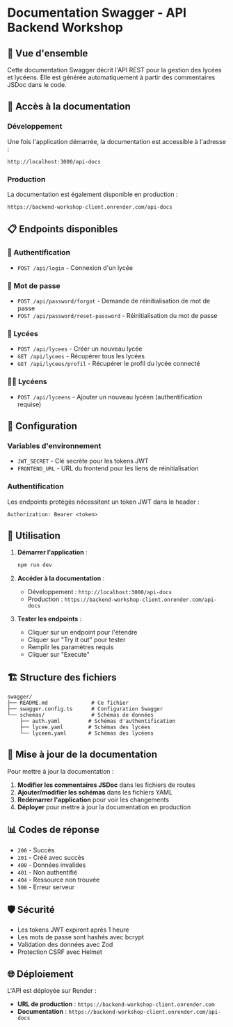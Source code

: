 # Documentation Swagger - API Backend Workshop

## 📖 Vue d'ensemble

Cette documentation Swagger décrit l'API REST pour la gestion des lycées et lycéens. Elle est générée automatiquement à partir des commentaires JSDoc dans le code.

## 🚀 Accès à la documentation

### Développement
Une fois l'application démarrée, la documentation est accessible à l'adresse :
```
http://localhost:3000/api-docs
```

### Production
La documentation est également disponible en production :
```
https://backend-workshop-client.onrender.com/api-docs
```

## 📋 Endpoints disponibles

### 🔐 Authentification
- `POST /api/login` - Connexion d'un lycée

### 🔑 Mot de passe
- `POST /api/password/forgot` - Demande de réinitialisation de mot de passe
- `POST /api/password/reset-password` - Réinitialisation du mot de passe

### 🏫 Lycées
- `POST /api/lycees` - Créer un nouveau lycée
- `GET /api/lycees` - Récupérer tous les lycées
- `GET /api/lycees/profil` - Récupérer le profil du lycée connecté

### 👨‍🎓 Lycéens
- `POST /api/lyceens` - Ajouter un nouveau lycéen (authentification requise)

## 🔧 Configuration

### Variables d'environnement
- `JWT_SECRET` - Clé secrète pour les tokens JWT
- `FRONTEND_URL` - URL du frontend pour les liens de réinitialisation

### Authentification
Les endpoints protégés nécessitent un token JWT dans le header :
```
Authorization: Bearer <token>
```

## 📝 Utilisation

1. **Démarrer l'application** :
   ```bash
   npm run dev
   ```

2. **Accéder à la documentation** :
   - Développement : `http://localhost:3000/api-docs`
   - Production : `https://backend-workshop-client.onrender.com/api-docs`

3. **Tester les endpoints** :
   - Cliquer sur un endpoint pour l'étendre
   - Cliquer sur "Try it out" pour tester
   - Remplir les paramètres requis
   - Cliquer sur "Execute"

## 🏗️ Structure des fichiers

```
swagger/
├── README.md              # Ce fichier
├── swagger.config.ts      # Configuration Swagger
└── schemas/               # Schémas de données
    ├── auth.yaml         # Schémas d'authentification
    ├── lycee.yaml        # Schémas des lycées
    └── lyceen.yaml       # Schémas des lycéens
```

## 🔄 Mise à jour de la documentation

Pour mettre à jour la documentation :

1. **Modifier les commentaires JSDoc** dans les fichiers de routes
2. **Ajouter/modifier les schémas** dans les fichiers YAML
3. **Redémarrer l'application** pour voir les changements
4. **Déployer** pour mettre à jour la documentation en production

## 📊 Codes de réponse

- `200` - Succès
- `201` - Créé avec succès
- `400` - Données invalides
- `401` - Non authentifié
- `404` - Ressource non trouvée
- `500` - Erreur serveur

## 🛡️ Sécurité

- Les tokens JWT expirent après 1 heure
- Les mots de passe sont hashés avec bcrypt
- Validation des données avec Zod
- Protection CSRF avec Helmet

## 🌐 Déploiement

L'API est déployée sur Render :
- **URL de production** : `https://backend-workshop-client.onrender.com`
- **Documentation** : `https://backend-workshop-client.onrender.com/api-docs` 